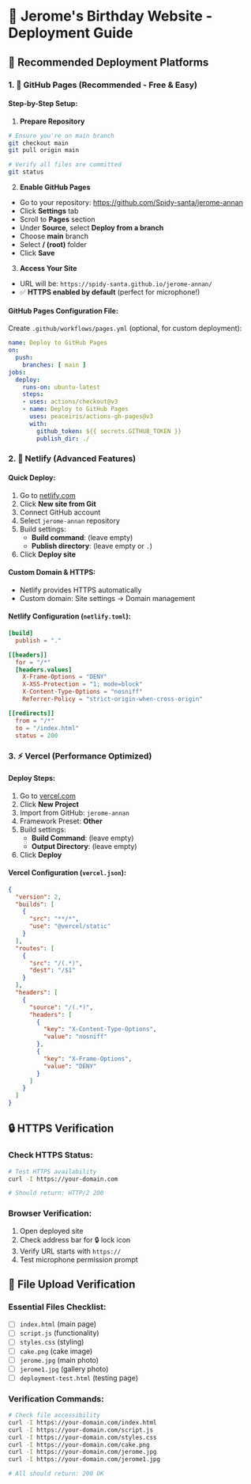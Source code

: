 # 🚀 Jerome's Birthday Website - Deployment Guide

## 🎯 Recommended Deployment Platforms

### 1. 🌟 GitHub Pages (Recommended - Free & Easy)

#### Step-by-Step Setup:

1. **Prepare Repository**
```bash
# Ensure you're on main branch
git checkout main
git pull origin main

# Verify all files are committed
git status
```

2. **Enable GitHub Pages**
- Go to your repository: https://github.com/Spidy-santa/jerome-annan
- Click **Settings** tab
- Scroll to **Pages** section
- Under **Source**, select **Deploy from a branch**
- Choose **main** branch
- Select **/ (root)** folder
- Click **Save**

3. **Access Your Site**
- URL will be: `https://spidy-santa.github.io/jerome-annan/`
- ✅ **HTTPS enabled by default** (perfect for microphone!)

#### GitHub Pages Configuration File:
Create `.github/workflows/pages.yml` (optional, for custom deployment):

```yaml
name: Deploy to GitHub Pages
on:
  push:
    branches: [ main ]
jobs:
  deploy:
    runs-on: ubuntu-latest
    steps:
    - uses: actions/checkout@v3
    - name: Deploy to GitHub Pages
      uses: peaceiris/actions-gh-pages@v3
      with:
        github_token: ${{ secrets.GITHUB_TOKEN }}
        publish_dir: ./
```

### 2. 🚀 Netlify (Advanced Features)

#### Quick Deploy:
1. Go to [netlify.com](https://netlify.com)
2. Click **New site from Git**
3. Connect GitHub account
4. Select `jerome-annan` repository
5. Build settings:
   - **Build command**: (leave empty)
   - **Publish directory**: (leave empty or `.`)
6. Click **Deploy site**

#### Custom Domain & HTTPS:
- Netlify provides HTTPS automatically
- Custom domain: Site settings → Domain management

#### Netlify Configuration (`netlify.toml`):
```toml
[build]
  publish = "."

[[headers]]
  for = "/*"
  [headers.values]
    X-Frame-Options = "DENY"
    X-XSS-Protection = "1; mode=block"
    X-Content-Type-Options = "nosniff"
    Referrer-Policy = "strict-origin-when-cross-origin"

[[redirects]]
  from = "/*"
  to = "/index.html"
  status = 200
```

### 3. ⚡ Vercel (Performance Optimized)

#### Deploy Steps:
1. Go to [vercel.com](https://vercel.com)
2. Click **New Project**
3. Import from GitHub: `jerome-annan`
4. Framework Preset: **Other**
5. Build settings:
   - **Build Command**: (leave empty)
   - **Output Directory**: (leave empty)
6. Click **Deploy**

#### Vercel Configuration (`vercel.json`):
```json
{
  "version": 2,
  "builds": [
    {
      "src": "**/*",
      "use": "@vercel/static"
    }
  ],
  "routes": [
    {
      "src": "/(.*)",
      "dest": "/$1"
    }
  ],
  "headers": [
    {
      "source": "/(.*)",
      "headers": [
        {
          "key": "X-Content-Type-Options",
          "value": "nosniff"
        },
        {
          "key": "X-Frame-Options",
          "value": "DENY"
        }
      ]
    }
  ]
}
```

## 🔒 HTTPS Verification

### Check HTTPS Status:
```bash
# Test HTTPS availability
curl -I https://your-domain.com

# Should return: HTTP/2 200
```

### Browser Verification:
1. Open deployed site
2. Check address bar for 🔒 lock icon
3. Verify URL starts with `https://`
4. Test microphone permission prompt

## 📁 File Upload Verification

### Essential Files Checklist:
- [ ] `index.html` (main page)
- [ ] `script.js` (functionality)
- [ ] `styles.css` (styling)
- [ ] `cake.png` (cake image)
- [ ] `jerome.jpg` (main photo)
- [ ] `jerome1.jpg` (gallery photo)
- [ ] `deployment-test.html` (testing page)

### Verification Commands:
```bash
# Check file accessibility
curl -I https://your-domain.com/index.html
curl -I https://your-domain.com/script.js
curl -I https://your-domain.com/styles.css
curl -I https://your-domain.com/cake.png
curl -I https://your-domain.com/jerome.jpg
curl -I https://your-domain.com/jerome1.jpg

# All should return: 200 OK
```
